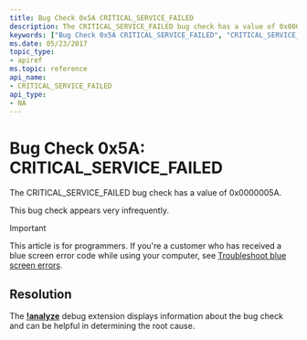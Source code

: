 ```yaml
---
title: Bug Check 0x5A CRITICAL_SERVICE_FAILED
description: The CRITICAL_SERVICE_FAILED bug check has a value of 0x0000005A.This bug check appears very infrequently.
keywords: ["Bug Check 0x5A CRITICAL_SERVICE_FAILED", "CRITICAL_SERVICE_FAILED"]
ms.date: 05/23/2017
topic_type:
- apiref
ms.topic: reference
api_name:
- CRITICAL_SERVICE_FAILED
api_type:
- NA
---
```


# Bug Check 0x5A: CRITICAL\_SERVICE\_FAILED

The CRITICAL\_SERVICE\_FAILED bug check has a value of 0x0000005A.

This bug check appears very infrequently.

> [!IMPORTANT]
> This article is for programmers. If you're a customer who has received a blue screen error code while using your computer, see [Troubleshoot blue screen errors](https://www.windows.com/stopcode).

## Resolution
The [**!analyze**](-analyze.md) debug extension displays information about the bug check and can be helpful in determining the root cause.
